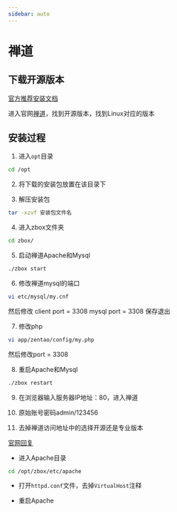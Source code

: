```yaml
---
sidebar: auto
---
```


# 禅道

## 下载开源版本

[官方推荐安装文档](https://www.zentao.net/book/zentaopmshelp/40.html)

进入官网[禅道](https://www.zentao.net/)，找到开源版本，找到Linux对应的版本

## 安装过程

1. 进入`opt`目录

```sh
cd /opt
```

2. 将下载的安装包放置在该目录下

3. 解压安装包

```sh
tar -xzvf 安装包文件名 
```

4. 进入zbox文件夹

```sh
cd zbox/
```

5. 启动禅道Apache和Mysql

```sh
./zbox start
```

6. 修改禅道mysql的端口

```sh
vi etc/mysql/my.cnf
```

然后修改 client port = 3308 mysql port = 3308 保存退出

7. 修改php

```sh
vi app/zentao/config/my.php
```

然后修改port = 3308

8. 重启Apache和Mysql

```sh
./zbox restart
```

9. 在浏览器输入服务器IP地址：80，进入禅道

10. 原始账号密码admin/123456

11. 去掉禅道访问地址中的选择开源还是专业版本

[官网回复](https://www.zentao.net/book/zentaopmshelp/131.html)

- 进入Apache目录

```sh
cd /opt/zbox/etc/apache
```

- 打开`httpd.conf`文件，去掉`VirtualHost`注释

- 重启Apache